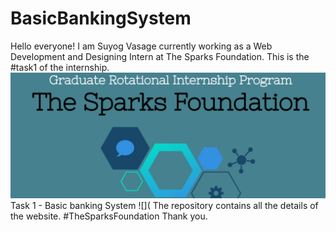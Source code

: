 # BasicBankingSystem
Hello everyone!
I am Suyog Vasage currently working as a Web Development and Designing Intern at The Sparks Foundation.
This is the #task1 of the internship.
![](Assets/MediaFiles/readme_1[1].jpg)
Task 1 - Basic banking System
![](
The repository contains all the details of the website.
#TheSparksFoundation
Thank you.
